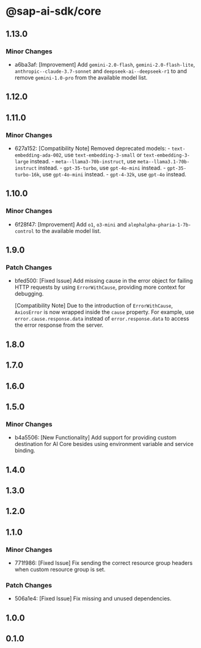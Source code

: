 # @sap-ai-sdk/core

## 1.13.0

### Minor Changes

- a6ba3af: [Improvement] Add `gemini-2.0-flash`, `gemini-2.0-flash-lite`, `anthropic--claude-3.7-sonnet` and `deepseek-ai--deepseek-r1` to and remove `gemini-1.0-pro` from the available model list.

## 1.12.0

## 1.11.0

### Minor Changes

- 627a152: [Compatibility Note] Removed deprecated models: - `text-embedding-ada-002`, use `text-embedding-3-small` or `text-embedding-3-large` instead. - `meta--llama3-70b-instruct`, use `meta--llama3.1-70b-instruct` instead. - `gpt-35-turbo`, use `gpt-4o-mini` instead. - `gpt-35-turbo-16k`, use `gpt-4o-mini` instead. - `gpt-4-32k`, use `gpt-4o` instead.

## 1.10.0

### Minor Changes

- 6f28f47: [Improvement] Add `o1`, `o3-mini` and `alephalpha-pharia-1-7b-control` to the available model list.

## 1.9.0

### Patch Changes

- bfed500: [Fixed Issue] Add missing cause in the error object for failing HTTP requests by using `ErrorWithCause`, providing more context for debugging.

  [Compatibility Note] Due to the introduction of `ErrorWithCause`, `AxiosError` is now wrapped inside the `cause` property.
  For example, use `error.cause.response.data` instead of `error.response.data` to access the error response from the server.

## 1.8.0

## 1.7.0

## 1.6.0

## 1.5.0

### Minor Changes

- b4a5506: [New Functionality] Add support for providing custom destination for AI Core besides using environment variable and service binding.

## 1.4.0

## 1.3.0

## 1.2.0

## 1.1.0

### Minor Changes

- 771f986: [Fixed Issue] Fix sending the correct resource group headers when custom resource group is set.

### Patch Changes

- 506a1e4: [Fixed Issue] Fix missing and unused dependencies.

## 1.0.0

## 0.1.0
